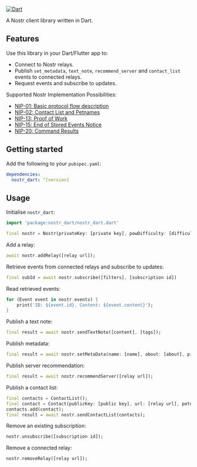 [![Dart](https://github.com/Satswalker/nostr_dart/actions/workflows/dart.yml/badge.svg)](https://github.com/Satswalker/nostr_dart/actions/workflows/dart.yml)

A Nostr client library written in Dart.

## Features

Use this library in your Dart/Flutter app to:

- Connect to Nostr relays.
- Publish `set_metadata`, `text_note`, `recommend_server` and `contact_list` events to connected relays.
- Request events and subscribe to updates.

Supported Nostr Implementation Possibilities:

- [NIP-01: Basic protocol flow description](https://github.com/nostr-protocol/nips/blob/master/01.md)
- [NIP-02: Contact List and Petnames](https://github.com/nostr-protocol/nips/blob/master/02.md)
- [NIP-13: Proof of Work](https://github.com/nostr-protocol/nips/blob/master/13.md)
- [NIP-15: End of Stored Events Notice](https://github.com/nostr-protocol/nips/blob/master/15.md)
- [NIP-20: Command Results](https://github.com/nostr-protocol/nips/blob/master/20.md)

## Getting started

Add the following to your `pubspec.yaml`:

```yaml
dependencies:
  nostr_dart: ^[version]
```

## Usage

Initialise `nostr_dart`:

```dart
import 'package:nostr_dart/nostr_dart.dart'

final nostr = Nostr(privateKey: [private key], powDifficulty: [difficulty]);
```

Add a relay:

```dart
await nostr.addRelay([relay url]);
```

Retrieve events from connected relays and subscribe to updates:

```dart
final subId = await nostr.subscribe([filters], [subscription id])
```

Read retrieved events:

```dart
for (Event event in nostr.events) {
    print('ID: ${event.id}. Content: ${event.content}');
}
```

Publish a text note:

```dart
final result = await nostr.sendTextNote([content], [tags]);
```

Publish metadata:

```dart
final result = await nostr.setMetaData(name: [name], about: [about], picture: [picture url]);
```

Publish server recommendation:

```dart
final result = await nostr.recommendServer([relay url]);
```

Publish a contact list:

```dart
final contacts = ContactList();
final contact = Contact(publicKey: [public key], url: [relay url], petname: [petname]);
contacts.add(contact);
final result = await nostr.sendContactList(contacts);
```

Remove an existing subscription:

```dart
nostr.unsubscribe([subscription id]);
```

Remove a connected relay:

```dart
nostr.removeRelay([relay url]);
```
